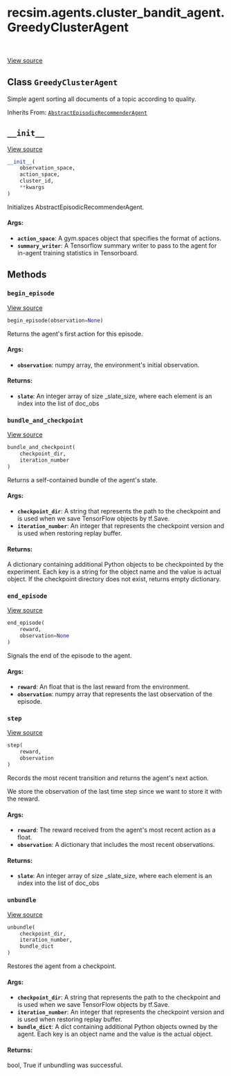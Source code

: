 <div itemscope itemtype="http://developers.google.com/ReferenceObject">
<meta itemprop="name" content="recsim.agents.cluster_bandit_agent.GreedyClusterAgent" />
<meta itemprop="path" content="Stable" />
<meta itemprop="property" content="__init__"/>
<meta itemprop="property" content="begin_episode"/>
<meta itemprop="property" content="bundle_and_checkpoint"/>
<meta itemprop="property" content="end_episode"/>
<meta itemprop="property" content="step"/>
<meta itemprop="property" content="unbundle"/>
</div>

# recsim.agents.cluster_bandit_agent.GreedyClusterAgent


<table class="tfo-notebook-buttons tfo-api" align="left">
</table>

<a target="_blank" href="https://github.com/google-research/recsim/recsim/agents/cluster_bandit_agent.py">View source</a>



## Class `GreedyClusterAgent`

Simple agent sorting all documents of a topic according to quality.

Inherits From: [`AbstractEpisodicRecommenderAgent`](../../../recsim/agent/AbstractEpisodicRecommenderAgent.md)

<!-- Placeholder for "Used in" -->


<h2 id="__init__"><code>__init__</code></h2>

<a target="_blank" href="https://github.com/google-research/recsim/recsim/agents/cluster_bandit_agent.py">View source</a>

``` python
__init__(
    observation_space,
    action_space,
    cluster_id,
    **kwargs
)
```

Initializes AbstractEpisodicRecommenderAgent.


#### Args:


* <b>`action_space`</b>: A gym.spaces object that specifies the format of actions.
* <b>`summary_writer`</b>: A Tensorflow summary writer to pass to the agent
  for in-agent training statistics in Tensorboard.



## Methods

<h3 id="begin_episode"><code>begin_episode</code></h3>

<a target="_blank" href="https://github.com/google-research/recsim/recsim/agent.py">View source</a>

``` python
begin_episode(observation=None)
```

Returns the agent's first action for this episode.


#### Args:


* <b>`observation`</b>: numpy array, the environment's initial observation.


#### Returns:


* <b>`slate`</b>: An integer array of size _slate_size, where each element is an
  index into the list of doc_obs

<h3 id="bundle_and_checkpoint"><code>bundle_and_checkpoint</code></h3>

<a target="_blank" href="https://github.com/google-research/recsim/recsim/agent.py">View source</a>

``` python
bundle_and_checkpoint(
    checkpoint_dir,
    iteration_number
)
```

Returns a self-contained bundle of the agent's state.


#### Args:


* <b>`checkpoint_dir`</b>: A string that represents the path to the checkpoint and is
  used when we save TensorFlow objects by tf.Save.
* <b>`iteration_number`</b>: An integer that represents the checkpoint version and is
  used when restoring replay buffer.


#### Returns:

A dictionary containing additional Python objects to be checkpointed by
  the experiment. Each key is a string for the object name and the value
  is actual object. If the checkpoint directory does not exist, returns
  empty dictionary.


<h3 id="end_episode"><code>end_episode</code></h3>

<a target="_blank" href="https://github.com/google-research/recsim/recsim/agent.py">View source</a>

``` python
end_episode(
    reward,
    observation=None
)
```

Signals the end of the episode to the agent.


#### Args:


* <b>`reward`</b>: An float that is the last reward from the environment.
* <b>`observation`</b>: numpy array that represents the last observation of the
  episode.

<h3 id="step"><code>step</code></h3>

<a target="_blank" href="https://github.com/google-research/recsim/recsim/agents/cluster_bandit_agent.py">View source</a>

``` python
step(
    reward,
    observation
)
```

Records the most recent transition and returns the agent's next action.

We store the observation of the last time step since we want to store it
with the reward.

#### Args:


* <b>`reward`</b>: The reward received from the agent's most recent action as a
  float.
* <b>`observation`</b>: A dictionary that includes the most recent observations.


#### Returns:


* <b>`slate`</b>: An integer array of size _slate_size, where each element is an
  index into the list of doc_obs

<h3 id="unbundle"><code>unbundle</code></h3>

<a target="_blank" href="https://github.com/google-research/recsim/recsim/agent.py">View source</a>

``` python
unbundle(
    checkpoint_dir,
    iteration_number,
    bundle_dict
)
```

Restores the agent from a checkpoint.


#### Args:


* <b>`checkpoint_dir`</b>: A string that represents the path to the checkpoint and is
  used when we save TensorFlow objects by tf.Save.
* <b>`iteration_number`</b>: An integer that represents the checkpoint version and is
  used when restoring replay buffer.
* <b>`bundle_dict`</b>: A dict containing additional Python objects owned by the
  agent. Each key is an object name and the value is the actual object.


#### Returns:

bool, True if unbundling was successful.




